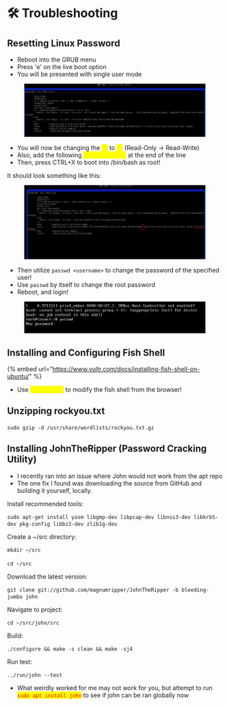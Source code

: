 # 🛠 Troubleshooting

## Resetting Linux Password

* Reboot into the GRUB menu
* Press 'e' on the live boot option
* You will be presented with single user mode

<figure><img src=".gitbook/assets/image (2) (7) (1).png" alt=""><figcaption></figcaption></figure>

* You will now be changing the <mark style="color:yellow;">`ro`</mark> to <mark style="color:yellow;">`rw`</mark> (Read-Only -> Read-Write)
* Also, add the following <mark style="color:yellow;">`init=/bin/bash`</mark> at the end of the line
* Then, press CTRL+X to boot into /bin/bash as root!

It should look something like this:

<figure><img src=".gitbook/assets/image (1) (2) (2) (1).png" alt=""><figcaption></figcaption></figure>

* Then utilize `passwd <username>` to change the password of the specified user!
* Use `passwd` by itself to change the root password
* Reboot, and login!

<figure><img src=".gitbook/assets/image (4) (5) (1).png" alt=""><figcaption></figcaption></figure>

## Installing and Configuring Fish Shell

{% embed url="https://www.vultr.com/docs/installing-fish-shell-on-ubuntu/" %}

* Use <mark style="color:yellow;">`fish_config`</mark> to modify the fish shell from the browser!

## Unzipping rockyou.txt

```
sudo gzip -d /usr/share/wordlists/rockyou.txt.gz
```

## Installing JohnTheRipper (Password Cracking Utility)

* I recently ran into an issue where John would not work from the apt repo
* The one fix I found was downloading the source from GitHub and building it yourself, locally.

Install recommended tools:

```
sudo apt-get install yasm libgmp-dev libpcap-dev libnss3-dev libkrb5-dev pkg-config libbz2-dev zlib1g-dev
```

Create a \~/src directory:

```
mkdir ~/src

cd ~/src
```

Download the latest version:

```
git clone git://github.com/magnumripper/JohnTheRipper -b bleeding-jumbo john
```

Navigate to project:

```
cd ~/src/john/src
```

Build:

```
./configure && make -s clean && make -sj4
```

Run test:

```
../run/john --test
```

* What weirdly worked for me may not work for you, but attempt to run <mark style="color:red;">`sudo apt install john`</mark> to see if john can be ran globally now
